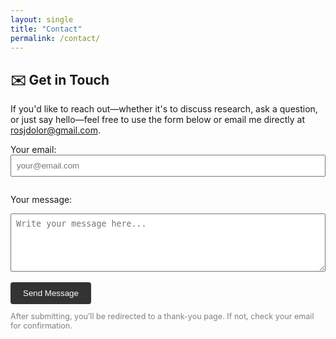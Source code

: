 ```yaml
---
layout: single
title: "Contact"
permalink: /contact/
---
```


## ✉️ Get in Touch

If you'd like to reach out—whether it's to discuss research, ask a question, or just say hello—feel free to use the form below or email me directly at [rosjdolor@gmail.com](mailto:rosjdolor@gmail.com).

<form action="https://formspree.io/f/mrbqlpdw" method="POST">
  <!-- Redirect after submission -->
  <input type="hidden" name="_redirect" value="https://rdolor.github.io/thanks/" />
  <!-- Enable CAPTCHA if turned on in Formspree -->
  <input type="hidden" name="_captcha" value="true">

  <label for="email">Your email:</label><br>
  <input 
    type="email" 
    id="email" 
    name="email" 
    placeholder="your@email.com"
    required 
    style="width:100%; padding:8px; margin-bottom:1em;">

  <label for="message">Your message:</label><br>
  <textarea 
    id="message" 
    name="message" 
    rows="5" 
    placeholder="Write your message here..." 
    required 
    style="width:100%; padding:8px;"></textarea><br><br>

  <button type="submit" style="padding: 10px 20px; background-color: #333; color: white; border: none; border-radius: 4px;">
    Send Message
  </button>

  <p style="font-size: 0.9em; color: gray; margin-top: 1em;">
    After submitting, you’ll be redirected to a thank-you page. If not, check your email for confirmation.
  </p>
</form>

